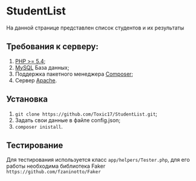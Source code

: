 # StudentList 
На данной странице представлен список студентов и их результаты

## Требования к серверу:
1. [PHP >= 5.4](https://www.php.net/);
2. [MySQL](https://www.mysql.com/downloads/) База данных;
3. Поддержка пакетного менеджера [Composer](https://getcomposer.org/);
4. Сервер [Apache](https://httpd.apache.org/download.cgi).

## Установка
1. `git clone https://github.com/Toxic17/StudentList.git`;
2. Задать свои данные в файле config.json;
3. `composer inistall`.

## Тестирование
Для тестирования используется класс `app/helpers/Tester.php`, для его работы необходима библиотека Faker
`https://github.com/fzaninotto/Faker`
